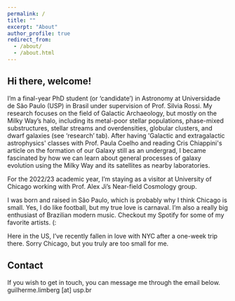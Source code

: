 ```yaml
---
permalink: /
title: ""
excerpt: "About"
author_profile: true
redirect_from: 
  - /about/
  - /about.html
---
```


Hi there, welcome! 
------
I’m a final-year PhD student (or ‘candidate’) in Astronomy at Universidade de São Paulo (USP) in Brasil under supervision of Prof. <a href="https://bv.fapesp.br/en/pesquisador/4078/silvia-cristina-fernandes-rossi/" style="text-decoration: none">Silvia Rossi</a>. My research focuses on the field of Galactic Archaeology, but mostly on the Milky Way’s halo, including its metal-poor stellar populations, phase-mixed substructures, stellar streams and overdensities, globular clusters, and dwarf galaxies (see ‘research’ tab). After having 'Galactic and extragalactic astrophysics' classes with Prof. <a href="http://www.astro.iag.usp.br/~pcoelho/" style="text-decoration: none">Paula Coelho</a> and reading Cris Chiappini's article on the <a href="https://drive.google.com/file/d/1X0c73WWPZ5eCieziwhk7rPKvDwvDHFJS/view?usp=sharing" style="text-decoration: none">formation of our Galaxy</a> still as an undergrad, I became fascinated by how we can learn about general processes of galaxy evolution using the Milky Way and its satellites as nearby laboratories. 

For the 2022/23 academic year, I’m staying as a visitor at University of Chicago working with Prof. <a href="https://www.alexji.com/" style="text-decoration: none">Alex Ji</a>’s Near-field Cosmology group.

I was born and raised in São Paulo, which is probably why I think Chicago is small. Yes, I do like football, but my true love is carnaval. I’m also a really big enthusiast of Brazilian modern music. Checkout my <a href="https://open.spotify.com/user/7gyzjytyu5wjfox7fx81xt0wk?si=ad336202a9af490c&nd=1" style="text-decoration: none">Spotify</a> for some of my favorite artists. (:

Here in the US, I’ve recently fallen in love with NYC after a one-week trip there. Sorry Chicago, but you truly are too small for me.

Contact
------
If you wish to get in touch, you can message me through the email below.<br>
guilherme.limberg [at] usp.br

<!---For site content, there is one markdown file for each type of content, which are stored in directories like _publications, _talks, _posts, _teaching, or _pages. For example, each talk is a markdown file in the [_talks directory](https://github.com/academicpages/academicpages.github.io/tree/master/_talks). At the top of each markdown file is structured data in YAML about the talk, which the theme will parse to do lots of cool stuff. The same structured data about a talk is used to generate the list of talks on the [Talks page](https://academicpages.github.io/talks), each [individual page](https://academicpages.github.io/talks/2012-03-01-talk-1) for specific talks, the talks section for the [CV page](https://academicpages.github.io/cv), and the [map of places you've given a talk](https://academicpages.github.io/talkmap.html) (if you run this [python file](https://github.com/academicpages/academicpages.github.io/blob/master/talkmap.py) or [Jupyter notebook](https://github.com/academicpages/academicpages.github.io/blob/master/talkmap.ipynb), which creates the HTML for the map based on the contents of the _talks directory).

Many people use a git client to create files on their local computer and then push them to GitHub's servers. If you are not familiar with git, you can directly edit these configuration and markdown files directly in the github.com interface. Navigate to a file (like [this one](https://github.com/academicpages/academicpages.github.io/blob/master/_talks/2012-03-01-talk-1.md) and click the pencil icon in the top right of the content preview (to the right of the "Raw | Blame | History" buttons). You can delete a file by clicking the trashcan icon to the right of the pencil icon. You can also create new files or upload files by navigating to a directory and clicking the "Create new file" or "Upload files" buttons. 

Example: editing a markdown file for a talk
![Editing a markdown file for a talk](/images/editing-talk.png) --->
